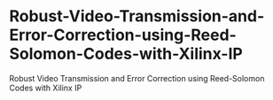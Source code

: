 # Robust-Video-Transmission-and-Error-Correction-using-Reed-Solomon-Codes-with-Xilinx-IP
Robust Video Transmission and Error Correction using Reed-Solomon Codes with Xilinx IP
